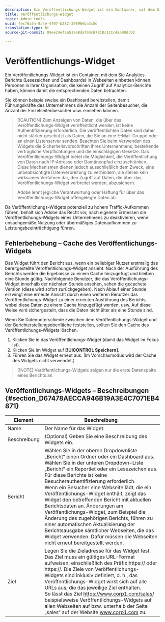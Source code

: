 ```yaml
---
description: Ein Veröffentlichungs-Widget ist ein Container, mit dem Sie Marketing-Berichte (nur Lesezeichen und Dashboards) in Webseiten einbetten können. Personen in Ihrem Unternehmen, die keinen Zugriff auf Marketing-Berichte haben, können damit die entsprechenden Daten betrachten.
title: Veröffentlichungs-Widget
topic: Admin tools
uuid: 4ecf6a5a-8a4e-4707-b282-39890eba3c5d
translation-type: ht
source-git-commit: 99ee24efaa517e8da700c67818c111c4aa90dc02

---
```



# Veröffentlichungs-Widget

Ein Veröffentlichungs-Widget ist ein Container, mit dem Sie Analytics-Berichte (Lesezeichen und Dashboards) in Webseiten einbetten können. Personen in Ihrer Organisation, die keinen Zugriff auf Analytics-Berichte haben, können damit die entsprechenden Daten betrachten.

Sie können beispielsweise ein Dashboard bereitstellen, damit Führungskräfte des Unternehmens die Anzahl der Seitenbesucher, die Anzahl der Einzelseitenbesucher usw. einsehen können.

> [!CAUTION] Zum Anzeigen von Daten, die über das Veröffentlichungs-Widget veröffentlicht werden, ist keine Authentifizierung erforderlich. Die veröffentlichten Daten sind daher nicht stärker geschützt als Daten, die Sie an eine E-Mail-Gruppe oder an einen Listenserver senden. Beachten Sie beim Verwenden des Widgets die Sicherheitsvorschriften Ihres Unternehmens, bestehende vertragliche Verpflichtungen und die einschlägigen Gesetze. Das Veröffentlichungs-Widget bietet die Möglichkeit, die Veröffentlichung von Daten nach IP-Adresse oder Domänenpfad einzuschränken. Diese Mechanismen dienen jedoch ausschließlich dem Zweck, eine unbeabsichtigte Datenverbreitung zu verhindern; sie stellen kein wirksames Verfahren dar, den Zugriff auf Daten, die über das Veröffentlichungs-Widget verbreitet werden, abzusichern.
>
> Adobe lehnt jegliche Verantwortung oder Haftung für über das Veröffentlichungs-Widget offengelegte Daten ab.

Da Veröffentlichungs-Widgets potenziell zu hohem Traffic-Aufkommen führen, behält sich Adobe das Recht vor, nach eigenem Ermessen die Veröffentlichungs-Widgets eines Unternehmens zu deaktivieren, wenn unsachgemäße Nutzung oder übermäßiges Datenaufkommen zu Leistungsbeeinträchtigung führen.

## Fehlerbehebung – Cache des Veröffentlichungs-Widgets

Das Widget führt den Bericht aus, wenn ein beliebiger Nutzer erstmalig das bereitgestellte Veröffentlichungs-Widget ansieht. Nach der Ausführung des Berichts werden die Ergebnisse zu einem Cache hinzugefügt und bleiben eine Stunde gültig. Nachfolgende Benutzer, die das Veröffentlichungs-Widget innerhalb der nächsten Stunde ansehen, sehen die gecachete Version (diese wird sofort zurückgegeben). Nach Ablauf einer Stunde erzwingt eine erneute Ansicht durch einen weiteren Benutzer das Veröffentlichungs-Widget zu einer erneuten Ausführung des Berichts, wobei diese Daten zu einem Cache hinzugefügt werden, usw. Auf diese Weise wird sichergestellt, dass die Daten nicht älter als eine Stunde sind.

Wenn Sie Datenunterschiede zwischen dem Veröffentlichungs-Widget und der Berichterstellungsoberfläche feststellen, sollten Sie den Cache des Veröffentlichungs-Widgets löschen.

1. Klicken Sie in das Veröffentlichungs-Widget (damit das Widget im Fokus ist).
1. Klicken Sie im Widget auf **[!UICONTROL Speichern]**.
1. Führen Sie das Widget erneut aus. (Im Vorschaumodus wird der Cache des Widgets nicht verwendet.)

> [!NOTE] Veröffentlichungs-Widgets zeigen nur die erste Datenspalte eines Berichts an.

## Veröffentlichungs-Widgets – Beschreibungen {#section_D67478AECCA946B19A3E4C7071EB4871}

| Element | Beschreibung |
|--- |--- |
| Name | Der Name für das Widget. |
| Beschreibung | (Optional) Geben Sie eine Beschreibung des Widgets ein. |
| Bericht | Wählen Sie in der oberen Dropdownliste „Bericht“ einen Ordner oder ein Dashboard aus. Wählen Sie in der unteren Dropdown-Liste „Bericht“ ein Reportlet oder ein Lesezeichen aus.  Für diese Berichte ist keine Besucherauthentifizierung erforderlich. <br>Wenn ein Besucher eine Webseite lädt, die ein Veröffentlichungs-Widget enthält, zeigt das Widget den betreffenden Bericht mit aktuellen Berichtsdaten an. Änderungen am Veröffentlichungs-Widget, zum Beispiel die Änderung des zugehörigen Berichts, führen zu einer automatischen Aktualisierung der Berichtsausgabe sämtlicher Webseiten, die das Widget verwenden. Dafür müssen die Webseiten nicht erneut bereitgestellt werden.</br> |
| Ziel | Legen Sie die Zieladresse für das Widget fest.   Das Ziel muss ein gültiges URL-Format aufweisen, einschließlich des Präfix https:// oder https://. Die Ziele von Veröffentlichungs-Widgets sind inklusiv definiert, d. h., das Veröffentlichungs-Widget wirkt sich auf alle URLs aus, die das jeweilige Ziel enthalten. <br>So lässt das Ziel https://www.corp1.com/sales/ beispielsweise Veröffentlichungs-Widgets auf allen Webseiten auf bzw. unterhalb der Seite „sales“ auf der Website www.corp1.com zu.</br> |
